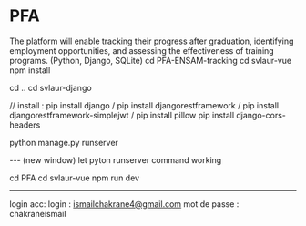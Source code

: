 # PFA
The platform will enable tracking their progress after graduation, identifying employment opportunities, and assessing the effectiveness of training programs. (Python, Django, SQLite)
cd PFA-ENSAM-tracking
cd svlaur-vue
npm install

cd ..
cd svlaur-django

// install : pip install django / pip install djangorestframework / 
pip install djangorestframework-simplejwt / pip install pillow
pip install django-cors-headers

python manage.py runserver 

--- (new window) let pyton runserver command working

cd PFA
cd svlaur-vue
npm run dev




--- 
login acc:
login : ismailchakrane4@gmail.com
mot de passe : chakraneismail

